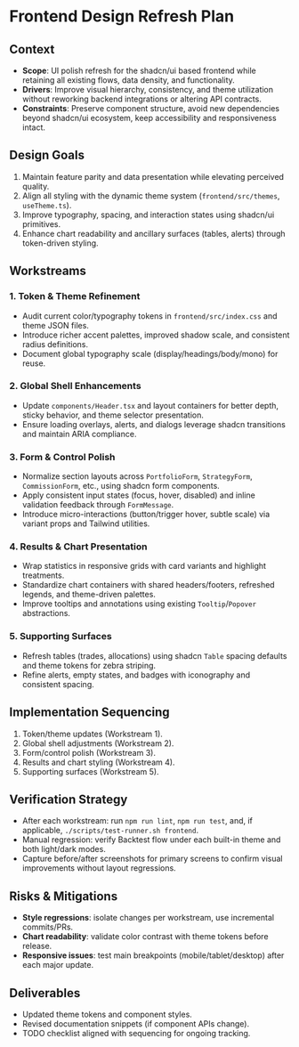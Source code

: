 # Frontend Design Refresh Plan

## Context
- **Scope**: UI polish refresh for the shadcn/ui based frontend while retaining all existing flows, data density, and functionality.
- **Drivers**: Improve visual hierarchy, consistency, and theme utilization without reworking backend integrations or altering API contracts.
- **Constraints**: Preserve component structure, avoid new dependencies beyond shadcn/ui ecosystem, keep accessibility and responsiveness intact.

## Design Goals
1. Maintain feature parity and data presentation while elevating perceived quality.
2. Align all styling with the dynamic theme system (`frontend/src/themes`, `useTheme.ts`).
3. Improve typography, spacing, and interaction states using shadcn/ui primitives.
4. Enhance chart readability and ancillary surfaces (tables, alerts) through token-driven styling.

## Workstreams
### 1. Token & Theme Refinement
- Audit current color/typography tokens in `frontend/src/index.css` and theme JSON files.
- Introduce richer accent palettes, improved shadow scale, and consistent radius definitions.
- Document global typography scale (display/headings/body/mono) for reuse.

### 2. Global Shell Enhancements
- Update `components/Header.tsx` and layout containers for better depth, sticky behavior, and theme selector presentation.
- Ensure loading overlays, alerts, and dialogs leverage shadcn transitions and maintain ARIA compliance.

### 3. Form & Control Polish
- Normalize section layouts across `PortfolioForm`, `StrategyForm`, `CommissionForm`, etc., using shadcn form components.
- Apply consistent input states (focus, hover, disabled) and inline validation feedback through `FormMessage`.
- Introduce micro-interactions (button/trigger hover, subtle scale) via variant props and Tailwind utilities.

### 4. Results & Chart Presentation
- Wrap statistics in responsive grids with card variants and highlight treatments.
- Standardize chart containers with shared headers/footers, refreshed legends, and theme-driven palettes.
- Improve tooltips and annotations using existing `Tooltip`/`Popover` abstractions.

### 5. Supporting Surfaces
- Refresh tables (trades, allocations) using shadcn `Table` spacing defaults and theme tokens for zebra striping.
- Refine alerts, empty states, and badges with iconography and consistent spacing.

## Implementation Sequencing
1. Token/theme updates (Workstream 1).
2. Global shell adjustments (Workstream 2).
3. Form/control polish (Workstream 3).
4. Results and chart styling (Workstream 4).
5. Supporting surfaces (Workstream 5).

## Verification Strategy
- After each workstream: run `npm run lint`, `npm run test`, and, if applicable, `./scripts/test-runner.sh frontend`.
- Manual regression: verify Backtest flow under each built-in theme and both light/dark modes.
- Capture before/after screenshots for primary screens to confirm visual improvements without layout regressions.

## Risks & Mitigations
- **Style regressions**: isolate changes per workstream, use incremental commits/PRs.
- **Chart readability**: validate color contrast with theme tokens before release.
- **Responsive issues**: test main breakpoints (mobile/tablet/desktop) after each major update.

## Deliverables
- Updated theme tokens and component styles.
- Revised documentation snippets (if component APIs change).
- TODO checklist aligned with sequencing for ongoing tracking.
